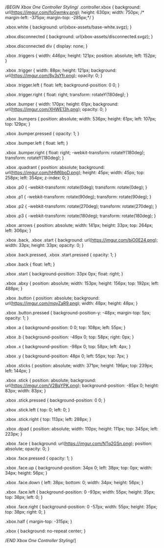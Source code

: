 /*BEGIN Xbox One Controller Styling*/
.controller.xbox {
    background: url(https://imgur.com/foGwmky.png);
    height: 630px;
    width: 750px;
    /*    margin-left: -375px;
        margin-top: -285px;*/
}

.xbox.white {
    background: url(xbox-assets/base-white.svgz);
}

.xbox.disconnected {
    background: url(xbox-assets/disconnected.svgz);
}

.xbox.disconnected div {
    display: none;
}

.xbox .triggers {
    width: 446px;
    height: 121px;
    position: absolute;
    left: 152px;
}

.xbox .trigger {
    width: 88px;
    height: 121px;
    background: url(https://imgur.com/8y3sYfr.png);
    opacity: 0;
}

.xbox .trigger.left {
    float: left;
    background-position: 0 0;
}

.xbox .trigger.right {
    float: right;
    transform: rotateY(180deg);
}

.xbox .bumper {
    width: 170px;
    height: 61px;
    background: url(https://imgur.com/XHWE13h.png);
    opacity: 0;
}

.xbox .bumpers {
    position: absolute;
    width: 536px;
    height: 61px;
    left: 107px;
    top: 129px;
}

.xbox .bumper.pressed {
    opacity: 1;
}

.xbox .bumper.left {
    float: left;
}

.xbox .bumper.right {
    float: right;
    -webkit-transform: rotateY(180deg);
    transform: rotateY(180deg);
}

.xbox .quadrant {
    position: absolute;
    background: url(https://imgur.com/hHM6boD.png);
    height: 45px;
    width: 45px;
    top: 258px;
    left: 354px;
    z-index: 0;
}

.xbox .p0 {
    -webkit-transform: rotate(0deg);
    transform: rotate(0deg);
}

.xbox .p1 {
    -webkit-transform: rotate(90deg);
    transform: rotate(90deg);
}

.xbox .p2 {
    -webkit-transform: rotate(270deg);
    transform: rotate(270deg);
}

.xbox .p3 {
    -webkit-transform: rotate(180deg);
    transform: rotate(180deg);
}

.xbox .arrows {
    position: absolute;
    width: 141px;
    height: 33px;
    top: 264px;
    left: 306px;
}

.xbox .back, .xbox .start {
    background: url(https://imgur.com/biO0E24.png);
    width: 33px;
    height: 33px;
    opacity: 0;
}

.xbox .back.pressed, .xbox .start.pressed {
    opacity: 1;
}

.xbox .back {
    float: left;
}

.xbox .start {
    background-position: 33px 0px;
    float: right;
}

.xbox .abxy {
    position: absolute;
    width: 153px;
    height: 156px;
    top: 192px;
    left: 488px;
}

.xbox .button {
    position: absolute;
    background: url(https://imgur.com/mqyZaR9.png);
    width: 48px;
    height: 48px;
}

.xbox .button.pressed {
    background-position-y: -48px;
    margin-top: 5px;
    opacity: 1;
}

.xbox .a {
    background-position: 0 0;
    top: 108px;
    left: 55px;
}

.xbox .b {
    background-position: -49px 0;
    top: 58px;
    right: 0px;
}

.xbox .x {
    background-position: -98px 0;
    top: 58px;
    left: 4px;
}

.xbox .y {
    background-position: 48px 0;
    left: 55px;
    top: 7px;
}

.xbox .sticks {
    position: absolute;
    width: 371px;
    height: 196px;
    top: 239px;
    left: 144px;
}

.xbox .stick {
    position: absolute;
    background: url(https://imgur.com/V2BqYPK.png);
    background-position: -85px 0;
    height: 83px;
    width: 83px;
}

.xbox .stick.pressed {
    background-position: 0 0;
}

.xbox .stick.left {
    top: 0;
    left: 0;
}

.xbox .stick.right {
    top: 113px;
    left: 288px;
}

.xbox .dpad {
    position: absolute;
    width: 110px;
    height: 111px;
    top: 345px;
    left: 223px;
}

.xbox .face {
    background: url(https://imgur.com/NTq2GSn.png);
    position: absolute;
    opacity: 0;
}

.xbox .face.pressed {
    opacity: 1;
}

.xbox .face.up {
    background-position: 34px 0;
    left: 38px;
    top: 0px;
    width: 34px;
    height: 56px;
}

.xbox .face.down {
    left: 38px;
    bottom: 0;
    width: 34px;
    height: 56px;
}

.xbox .face.left {
    background-position: 0 -93px;
    width: 55px;
    height: 35px;
    top: 38px;
    left: 0;
}

.xbox .face.right {
    background-position: 0 -57px;
    width: 55px;
    height: 35px;
    top: 38px;
    right: 0;
}

.xbox.half {
    margin-top: -315px;
}

.xbox {
    background: no-repeat center;
}

/*END Xbox One Controller Styling*/]

